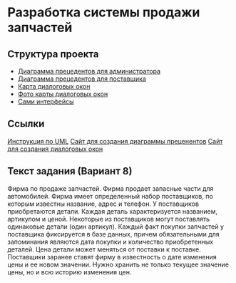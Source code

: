 # Разработка системы продажи запчастей

## Структура проекта

- [Диаграмма прецедентов для администратора](ADM.jpg)
- [Диаграмма прецедентов для поставщика](POST.jpg)
- [Карта диалоговых окон](Диаграмма_диалоговых_окон_ПИС4.drawio.xml)
- [Фото карты диалоговых окон](Диаграмма_диалоговых_окон_ПИС4.drawio.png)
- [Сами интерфейсы](Interfaces/)

## Ссылки

[Инструкция по UML](https://habr.com/ru/articles/566218/)
[Сайт для создания диаграммы преценентов](https://products.aspose.app/diagram/ru/uml)
[Сайт для создания диалоговых окон](https://app.diagrams.net/#G1nw_TOpExbEScbPrIfUmHkm0W0GS2-Keh#%7B%22pageId%22%3A%22RFqwm2JRfy4--v32-XHJ%22%7D)

## Текст задания (Вариант 8)

Фирма по продаже запчастей. Фирма продает запасные части для автомобилей. Фирма имеет определенный набор поставщиков, по которым известны название, адрес и
телефон. У поставщиков приобретаются детали. Каждая деталь характеризуется названием, артикулом и ценой. Некоторые из поставщиков могут поставлять одинаковые детали (один артикул). Каждый факт покупки запчастей у поставщика фиксируется в базе данных, причем обязательными для запоминания являются дата покупки и количество приобретенных деталей. Цена детали может меняться от поставки к
поставке. Поставщики заранее ставят фирму в известность о дате изменения цены и
ее новом значении. Нужно хранить не только текущее значение цены, но и всю историю изменения цен.




